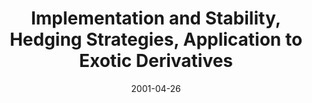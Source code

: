 ---
abstract: ''
authors:
- Marcel Straka
date: '2001-04-26'
featured: false
publication_types:
- '0'
publishDate: '2001-04-26'
title: Implementation and Stability, Hedging Strategies, Application to Exotic Derivatives
url_pdf: ''
---
